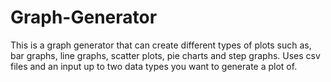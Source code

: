 # Graph-Generator
This is a graph generator that can create different types of plots such as, bar graphs, line graphs, scatter plots, pie charts and step graphs.
Uses csv files and an input up to two data types you want to generate a plot of.
